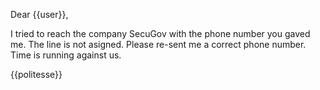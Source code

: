 Dear {{user}},

I tried to reach the company SecuGov with the phone number you gaved me. The line is not asigned. Please re-sent me a correct phone number. Time is running against us.

{{politesse}}